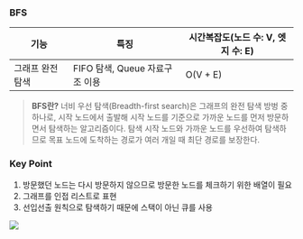 ### BFS

| <center>기능</center> | <center>특징</center>          | <center>시간복잡도(노드 수: V, 엣지 수: E)</center> |
| :-------------------- | :----------------------------- | :-------------------------------------------------- |
| 그래프 완전 탐색      | FIFO 탐색, Queue 자료구조 이용 | O(V + E)                                            |

> **BFS란?**
> 너비 우선 탐색(Breadth-first search)은 그래프의 완전 탐색 방벙 중 하나로, 시작 노드에서 출발해 시작 노드를 기준으로 가까운 노드를 먼저 방문하면서 탐색하는 알고리즘이다.
> 탐색 시작 노드와 가까운 노드를 우선하여 탐색하므로 목표 노드에 도착하는 경로가 여러 개일 때 최단 경로를 보장한다.

### Key Point

1. 방문했던 노드는 다시 방문하지 않으므로 방문한 노드를 체크하기 위한 배열이 필요
2. 그래프를 인접 리스트로 표현
3. 선입선출 원칙으로 탐색하기 때문에 스택이 아닌 큐를 사용

![](https://velog.velcdn.com/images/leech98/post/e3235a56-3fe1-4f62-b2e7-329bd3cf5818/image.gif)
